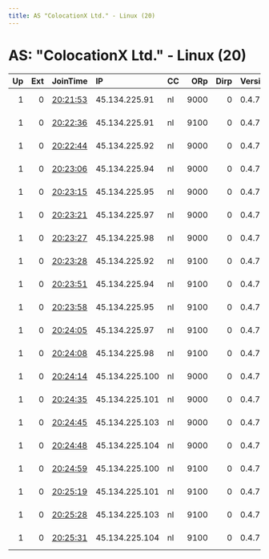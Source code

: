 ```yaml
---
title: AS "ColocationX Ltd." - Linux (20)
---
```


# AS: "ColocationX Ltd." - Linux (20)

|   Up |   Ext | JoinTime                                                                                              | IP             | CC   |   ORp |   Dirp | Version   | Contact                  | Nickname   |   eFamMembers |
|-----:|------:|:------------------------------------------------------------------------------------------------------|:---------------|:-----|------:|-------:|:----------|:-------------------------|:-----------|--------------:|
|    1 |     0 | [20:21:53](https://nusenu.github.io/OrNetStats/w/relay/4194DA05F14FB11243FAF9D5F2474F35D4EFD60D.html) | 45.134.225.91  | nl   |  9000 |      0 | 0.4.7.13  | email:admin prsv.ch url: | prsv       |           106 |
|    1 |     0 | [20:22:36](https://nusenu.github.io/OrNetStats/w/relay/39D66E4CCAAE5B7B995535CC72C81A4A86FD0264.html) | 45.134.225.91  | nl   |  9100 |      0 | 0.4.7.13  | email:admin prsv.ch url: | prsv       |           106 |
|    1 |     0 | [20:22:44](https://nusenu.github.io/OrNetStats/w/relay/79A2803C737C1B297A4EDF1F10453C7061A41076.html) | 45.134.225.92  | nl   |  9000 |      0 | 0.4.7.13  | email:admin prsv.ch url: | prsv       |           106 |
|    1 |     0 | [20:23:06](https://nusenu.github.io/OrNetStats/w/relay/2E8227AD51CB31AFDE473DFE5FCA442C3B68CCE6.html) | 45.134.225.94  | nl   |  9000 |      0 | 0.4.7.13  | email:admin prsv.ch url: | prsv       |           106 |
|    1 |     0 | [20:23:15](https://nusenu.github.io/OrNetStats/w/relay/9B8C4D8A56630AAE95B610A72CC60646AA3CCAFB.html) | 45.134.225.95  | nl   |  9000 |      0 | 0.4.7.13  | email:admin prsv.ch url: | prsv       |           106 |
|    1 |     0 | [20:23:21](https://nusenu.github.io/OrNetStats/w/relay/309091A8CF98666AA4E02F533F0E404BD9DFA7D9.html) | 45.134.225.97  | nl   |  9000 |      0 | 0.4.7.13  | email:admin prsv.ch url: | prsv       |           106 |
|    1 |     0 | [20:23:27](https://nusenu.github.io/OrNetStats/w/relay/0A7C0F508406985EA52C958E8139523D128D4AED.html) | 45.134.225.98  | nl   |  9000 |      0 | 0.4.7.13  | email:admin prsv.ch url: | prsv       |           106 |
|    1 |     0 | [20:23:28](https://nusenu.github.io/OrNetStats/w/relay/20DD22FCBD9945CA69E60C1A92A10F1270428C65.html) | 45.134.225.92  | nl   |  9100 |      0 | 0.4.7.13  | email:admin prsv.ch url: | prsv       |           106 |
|    1 |     0 | [20:23:51](https://nusenu.github.io/OrNetStats/w/relay/B2133EFE59CC4CA3435D3E5E4EBD726D244BB2F7.html) | 45.134.225.94  | nl   |  9100 |      0 | 0.4.7.13  | email:admin prsv.ch url: | prsv       |           106 |
|    1 |     0 | [20:23:58](https://nusenu.github.io/OrNetStats/w/relay/06D8F3F601D3B9F32A0DC49AC29650F2F8498E6A.html) | 45.134.225.95  | nl   |  9100 |      0 | 0.4.7.13  | email:admin prsv.ch url: | prsv       |           106 |
|    1 |     0 | [20:24:05](https://nusenu.github.io/OrNetStats/w/relay/2C5E3F909266B6C448437EC34B524A63A2B1A0E5.html) | 45.134.225.97  | nl   |  9100 |      0 | 0.4.7.13  | email:admin prsv.ch url: | prsv       |           106 |
|    1 |     0 | [20:24:08](https://nusenu.github.io/OrNetStats/w/relay/F15E8FA13212FF767C725E695ED372FBACCBF73B.html) | 45.134.225.98  | nl   |  9100 |      0 | 0.4.7.13  | email:admin prsv.ch url: | prsv       |           106 |
|    1 |     0 | [20:24:14](https://nusenu.github.io/OrNetStats/w/relay/1AC0DD5FF7B2E7E41D689EF4419E5434220904E6.html) | 45.134.225.100 | nl   |  9000 |      0 | 0.4.7.13  | email:admin prsv.ch url: | prsv       |           106 |
|    1 |     0 | [20:24:35](https://nusenu.github.io/OrNetStats/w/relay/F985CE59CD0FF317437C29CF4878F6FB5524BD09.html) | 45.134.225.101 | nl   |  9000 |      0 | 0.4.7.13  | email:admin prsv.ch url: | prsv       |           106 |
|    1 |     0 | [20:24:45](https://nusenu.github.io/OrNetStats/w/relay/E64198FB13E12D9A120B175514BF2E4DE1AA887E.html) | 45.134.225.103 | nl   |  9000 |      0 | 0.4.7.13  | email:admin prsv.ch url: | prsv       |           106 |
|    1 |     0 | [20:24:48](https://nusenu.github.io/OrNetStats/w/relay/F1B827270798B0E531417ED845FAF698E065E543.html) | 45.134.225.104 | nl   |  9000 |      0 | 0.4.7.13  | email:admin prsv.ch url: | prsv       |           106 |
|    1 |     0 | [20:24:59](https://nusenu.github.io/OrNetStats/w/relay/E0899FBA09E2BF7699CCD55212A67C36576CBC68.html) | 45.134.225.100 | nl   |  9100 |      0 | 0.4.7.13  | email:admin prsv.ch url: | prsv       |           106 |
|    1 |     0 | [20:25:19](https://nusenu.github.io/OrNetStats/w/relay/A9B3D6D74CDCD56C58C47D37A9DB65F790C5BB16.html) | 45.134.225.101 | nl   |  9100 |      0 | 0.4.7.13  | email:admin prsv.ch url: | prsv       |           106 |
|    1 |     0 | [20:25:28](https://nusenu.github.io/OrNetStats/w/relay/27AB78F68AA9946FB5801E469B690BF65E2E08A8.html) | 45.134.225.103 | nl   |  9100 |      0 | 0.4.7.13  | email:admin prsv.ch url: | prsv       |           106 |
|    1 |     0 | [20:25:31](https://nusenu.github.io/OrNetStats/w/relay/87F454A64A9769459FC30D2571DA54BFAB81F133.html) | 45.134.225.104 | nl   |  9100 |      0 | 0.4.7.13  | email:admin prsv.ch url: | prsv       |           106 |
